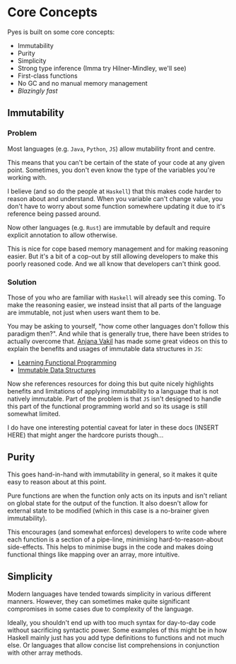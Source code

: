 # Core Concepts

Pyes is built on some core concepts:

- Immutability
- Purity
- Simplicity
- Strong type inference (Imma try Hilner-Mindley, we'll see)
- First-class functions
- No GC and no manual memory management
- *Blazingly fast*

## Immutability

### Problem

Most languages (e.g. `Java`, `Python`, `JS`) allow mutability front and centre.

This means that you can't be certain of the state of your code at any given point.
Sometimes, you don't even know the type of the variables you're working with.

I believe (and so do the people at `Haskell`) that this makes code harder to reason about and understand.
When  you variable can't change value, you don't have to worry about some function somewhere updating it due to it's reference being passed around.

Now other languages (e.g. `Rust`) are immutable by default and require explicit annotation to allow otherwise.

This is nice for cope based memory management and for making reasoning easier.
But it's a bit of a cop-out by still allowing developers to make this poorly reasoned code.
And we all know that developers can't think good.

### Solution

Those of you who are familiar with `Haskell` will already see this coming.
To make the reasoning easier, we instead insist that all parts of the language are immutable, not just when users want them to be.

You may be asking to yourself, "how come other languages don't follow this paradigm then?".
And while that is generally true, there have been strides to actually overcome that.
[Anjana Vakil](https://anjana.dev/) has made some great videos on this to explain the benefits and usages of immutable data structures in `JS`:

- [Learning Functional Programming](https://www.youtube.com/watch?v=e-5obm1G_FY)
- [Immutable Data Structures](https://www.youtube.com/watch?v=Wo0qiGPSV-s)

Now she references resources for doing this but quite nicely highlights benefits and limitations of applying immutability to a language that is not natively immutable.
Part of the problem is that `JS` isn't designed to handle this part of the functional programming world and so its usage is still somewhat limited.

I do have one interesting potential caveat for later in these docs (INSERT HERE) that might anger the hardcore purists though...

## Purity

This goes hand-in-hand with immutability in general, so it makes it quite easy to reason about at this point.

Pure functions are when the function only acts on its inputs and isn't reliant on global state for the output of the function.
It also doesn't allow for external state to be modified (which in this case is a no-brainer given immutability).

This encourages (and somewhat enforces) developers to write code where each function is a section of a pipe-line, minimising hard-to-reason-about side-effects.
This helps to minimise bugs in the code and makes doing functional things like mapping over an array, more intuitive.

## Simplicity

Modern languages have tended towards simplicity in various different manners.
However, they can sometimes make quite significant compromises in some cases due to complexity of the language.

Ideally, you shouldn't end up with too much syntax for day-to-day code without sacrificing syntactic power.
Some examples of this might be in how Haskell mainly just has you add type definitions to functions and not much else.
Or languages that allow concise list comprehensions in conjunction with other array methods.
